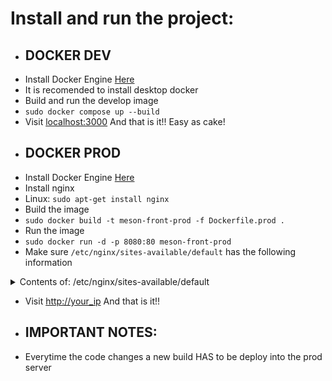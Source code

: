 # Install and run the project:

* ## DOCKER DEV
 - Install Docker Engine [Here](https://docs.docker.com/engine/install/)
  - It is recomended to install desktop docker
 - Build and run the develop image 
  - `sudo docker compose up --build`
 - Visit [localhost:3000](http://localhost:3000)
And that is it!! Easy as cake!

* ## DOCKER PROD
 - Install Docker Engine [Here](https://docs.docker.com/engine/install/)
 - Install nginx
  - Linux: `sudo apt-get install nginx`
 - Build the image
  - `sudo docker build -t meson-front-prod -f Dockerfile.prod .`
 - Run the image
  - `sudo docker run -d -p 8080:80 meson-front-prod`
 - Make sure `/etc/nginx/sites-available/default` has the following information
  <details>
    <summary>Contents of: /etc/nginx/sites-available/default</summary>
 
     location / {
       # First attempt to serve request as file, then
       # as directory, then fall back to displaying a 404.

       # Comment the next line like on the example
       # try_files $uri $uri/ =404;

       # Add all of this
       proxy_set_header HOST $host;
       proxy_set_header X-REAL-IP $remote_addr;

       # We are using a real ngnix to proxy into our docker nginx
       proxy_pass http://localhost:8080; #React prod app
     }
 
  </details>

 - Visit [http://your_ip](#)
And that is it!!

* ## IMPORTANT NOTES:
 - Everytime the code changes a new build HAS to be deploy into the prod server
